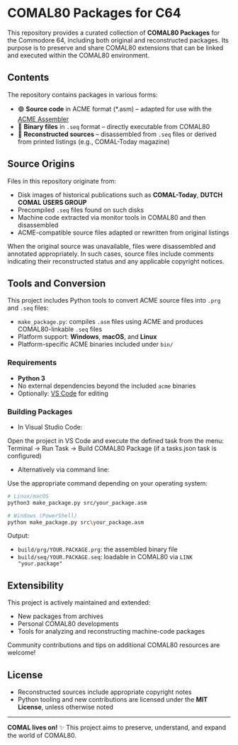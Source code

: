 # COMAL80 Packages for C64

This repository provides a curated collection of **COMAL80 Packages** for the Commodore 64, including both original and reconstructed packages. Its purpose is to preserve and share COMAL80 extensions that can be linked and executed within the COMAL80 environment.

## Contents

The repository contains packages in various forms:

- 🟢 **Source code** in ACME format (*.asm) – adapted for use with the [ACME Assembler](https://github.com/meonwax/acme)
- 🔵 **Binary files** in `.seq` format – directly executable from COMAL80
- 🔁 **Reconstructed sources** – disassembled from `.seq` files or derived from printed listings (e.g., COMAL-Today magazine)

## Source Origins

Files in this repository originate from:

- Disk images of historical publications such as **COMAL-Today**, **DUTCH COMAL USERS GROUP**
- Precompiled `.seq` files found on such disks
- Machine code extracted via monitor tools in COMAL80 and then disassembled
- ACME-compatible source files adapted or rewritten from original listings

When the original source was unavailable, files were disassembled and annotated appropriately. In such cases, source files include comments indicating their reconstructed status and any applicable copyright notices.

## Tools and Conversion

This project includes Python tools to convert ACME source files into `.prg` and `.seq` files:

- `make_package.py`: compiles `.asm` files using ACME and produces COMAL80-linkable `.seq` files
- Platform support: **Windows**, **macOS**, and **Linux**
- Platform-specific ACME binaries included under `bin/`

### Requirements

- **Python 3**
- No external dependencies beyond the included `acme` binaries
- Optionally: [VS Code](https://code.visualstudio.com/) for editing

### Building Packages

- In Visual Studio Code:

Open the project in VS Code and execute the defined task from the menu:
Terminal → Run Task → Build COMAL80 Package
(if a tasks.json task is configured)

- Alternatively via command line:

Use the appropriate command depending on your operating system:

```bash
# Linux/macOS
python3 make_package.py src/your_package.asm

# Windows (PowerShell)
python make_package.py src\your_package.asm
```

Output:

- `build/prg/YOUR.PACKAGE.prg`: the assembled binary file
- `build/seq/YOUR.PACKAGE.seq`: loadable in COMAL80 via `LINK "your.package"`


## Extensibility

This project is actively maintained and extended:

- New packages from archives
- Personal COMAL80 developments
- Tools for analyzing and reconstructing machine-code packages

Community contributions and tips on additional COMAL80 resources are welcome!

## License

- Reconstructed sources include appropriate copyright notes
- Python tooling and new contributions are licensed under the **MIT License**, unless otherwise noted

---

**COMAL lives on!** ✨ This project aims to preserve, understand, and expand the world of COMAL80.
